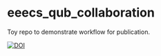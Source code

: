 

# eeecs_qub_collaboration

Toy repo to demonstrate workflow for publication.

[![DOI](https://sandbox.zenodo.org/badge/502012332.svg)](https://sandbox.zenodo.org/badge/latestdoi/502012332)
